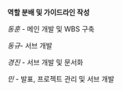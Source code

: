 **역할 분배 및 가이드라인 작성**

*동훈* - 메인 개발 및 WBS 구축

*동규*- 서브 개발

*경진* - 서브 개발 및 문서화

 *민* - 발표, 프로젝트 관리 및 서브 개발 
